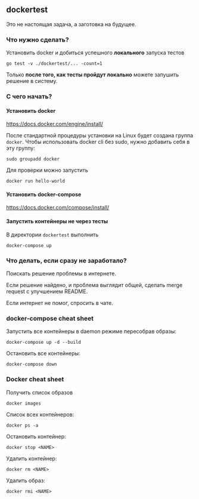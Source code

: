 ## dockertest

Это не настоящая задача, а заготовка на будущее.

### Что нужно сделать?

Установить docker и добиться успешного **локального** запуска тестов
```
go test -v ./dockertest/... -count=1
```

Только **после того, как тесты пройдут локально** можете запушить решение в систему.

### С чего начать?

#### Установить docker

https://docs.docker.com/engine/install/

После стандартной процедуры установки на Linux будет создана группа `docker`.
Чтобы использовать docker cli без sudo, нужно добавить себя в эту группу:
```
sudo groupadd docker
```
Для проверки можно запустить
```
docker run hello-world
```

#### Установить docker-compose

https://docs.docker.com/compose/install/

#### Запустить контейнеры не через тесты

В директории `dockertest` выполнить
```
docker-compose up
```

### Что делать, если сразу не заработало?

Поискать решение проблемы в интернете.

Если решение найдено, и проблема выглядит общей, сделать merge request с улучшением README.

Если интернет не помог, спросить в чате.

### docker-compose cheat sheet

Запустить все контейнеры в daemon режиме пересобрав образы:
```
docker-compose up -d --build
```

Остановить все контейнеры:
```
docker-compose down
```

### Docker cheat sheet

Получить список образов
```
docker images
```

Список всех контейнеров:
```
docker ps -a
```

Остановить контейнер:
```
docker stop <NAME>
```

Удалить контейнер:
```
docker rm <NAME>
```

Удалить образ:
```
docker rmi <NAME>
```
